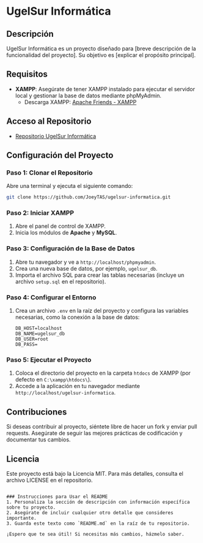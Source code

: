 
# UgelSur Informática

## Descripción
UgelSur Informática es un proyecto diseñado para [breve descripción de la funcionalidad del proyecto]. Su objetivo es [explicar el propósito principal].

## Requisitos
- **XAMPP**: Asegúrate de tener XAMPP instalado para ejecutar el servidor local y gestionar la base de datos mediante phpMyAdmin.
  - Descarga XAMPP: [Apache Friends - XAMPP](https://www.apachefriends.org/index.html)

## Acceso al Repositorio
- [Repositorio UgelSur Informática](https://github.com/JoeyTAS/ugelsur-informatica)

## Configuración del Proyecto

### Paso 1: Clonar el Repositorio
Abre una terminal y ejecuta el siguiente comando:
```bash
git clone https://github.com/JoeyTAS/ugelsur-informatica.git
```

### Paso 2: Iniciar XAMPP
1. Abre el panel de control de XAMPP.
2. Inicia los módulos de **Apache** y **MySQL**.

### Paso 3: Configuración de la Base de Datos
1. Abre tu navegador y ve a `http://localhost/phpmyadmin`.
2. Crea una nueva base de datos, por ejemplo, `ugelsur_db`.
3. Importa el archivo SQL para crear las tablas necesarias (incluye un archivo `setup.sql` en el repositorio).

### Paso 4: Configurar el Entorno
1. Crea un archivo `.env` en la raíz del proyecto y configura las variables necesarias, como la conexión a la base de datos:
   ```
   DB_HOST=localhost
   DB_NAME=ugelsur_db
   DB_USER=root
   DB_PASS=
   ```

### Paso 5: Ejecutar el Proyecto
1. Coloca el directorio del proyecto en la carpeta `htdocs` de XAMPP (por defecto en `C:\xampp\htdocs\`).
2. Accede a la aplicación en tu navegador mediante `http://localhost/ugelsur-informatica`.

## Contribuciones
Si deseas contribuir al proyecto, siéntete libre de hacer un fork y enviar pull requests. Asegúrate de seguir las mejores prácticas de codificación y documentar tus cambios.

## Licencia
Este proyecto está bajo la Licencia MIT. Para más detalles, consulta el archivo LICENSE en el repositorio.
```

### Instrucciones para Usar el README
1. Personaliza la sección de descripción con información específica sobre tu proyecto.
2. Asegúrate de incluir cualquier otro detalle que consideres importante.
3. Guarda este texto como `README.md` en la raíz de tu repositorio.

¡Espero que te sea útil! Si necesitas más cambios, házmelo saber.